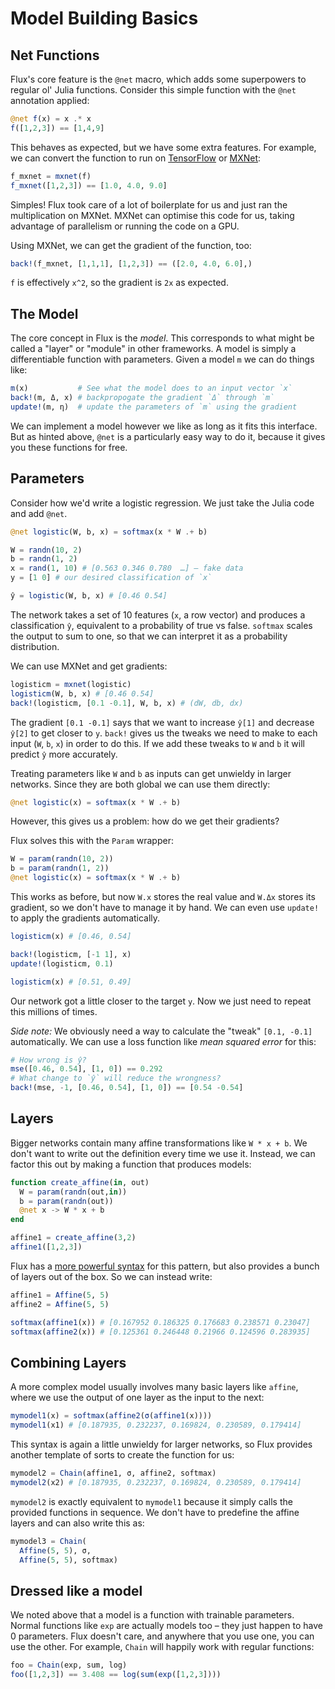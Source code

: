 # Model Building Basics

## Net Functions

Flux's core feature is the `@net` macro, which adds some superpowers to regular ol' Julia functions. Consider this simple function with the `@net` annotation applied:

```julia
@net f(x) = x .* x
f([1,2,3]) == [1,4,9]
```

This behaves as expected, but we have some extra features. For example, we can convert the function to run on [TensorFlow](https://www.tensorflow.org/) or [MXNet](https://github.com/dmlc/MXNet.jl):

```julia
f_mxnet = mxnet(f)
f_mxnet([1,2,3]) == [1.0, 4.0, 9.0]
```

Simples! Flux took care of a lot of boilerplate for us and just ran the multiplication on MXNet. MXNet can optimise this code for us, taking advantage of parallelism or running the code on a GPU.

Using MXNet, we can get the gradient of the function, too:

```julia
back!(f_mxnet, [1,1,1], [1,2,3]) == ([2.0, 4.0, 6.0],)
```

`f` is effectively `x^2`, so the gradient is `2x` as expected.

## The Model

The core concept in Flux is the *model*. This corresponds to what might be called a "layer" or "module" in other frameworks. A model is simply a differentiable function with parameters. Given a model `m` we can do things like:

```julia
m(x)           # See what the model does to an input vector `x`
back!(m, Δ, x) # backpropogate the gradient `Δ` through `m`
update!(m, η)  # update the parameters of `m` using the gradient
```

We can implement a model however we like as long as it fits this interface. But as hinted above, `@net` is a particularly easy way to do it, because it gives you these functions for free.

## Parameters

Consider how we'd write a logistic regression. We just take the Julia code and add `@net`.

```julia
@net logistic(W, b, x) = softmax(x * W .+ b)

W = randn(10, 2)
b = randn(1, 2)
x = rand(1, 10) # [0.563 0.346 0.780  …] – fake data
y = [1 0] # our desired classification of `x`

ŷ = logistic(W, b, x) # [0.46 0.54]
```

The network takes a set of 10 features (`x`, a row vector) and produces a classification `ŷ`, equivalent to a probability of true vs false. `softmax` scales the output to sum to one, so that we can interpret it as a probability distribution.

We can use MXNet and get gradients:

```julia
logisticm = mxnet(logistic)
logisticm(W, b, x) # [0.46 0.54]
back!(logisticm, [0.1 -0.1], W, b, x) # (dW, db, dx)
```

The gradient `[0.1 -0.1]` says that we want to increase `ŷ[1]` and decrease `ŷ[2]` to get closer to `y`. `back!` gives us the tweaks we need to make to each input (`W`, `b`, `x`) in order to do this. If we add these tweaks to `W` and `b` it will predict `ŷ` more accurately.

Treating parameters like `W` and `b` as inputs can get unwieldy in larger networks. Since they are both global we can use them directly:

```julia
@net logistic(x) = softmax(x * W .+ b)
```

However, this gives us a problem: how do we get their gradients?

Flux solves this with the `Param` wrapper:

```julia
W = param(randn(10, 2))
b = param(randn(1, 2))
@net logistic(x) = softmax(x * W .+ b)
```

This works as before, but now `W.x` stores the real value and `W.Δx` stores its gradient, so we don't have to manage it by hand. We can even use `update!` to apply the gradients automatically.

```julia
logisticm(x) # [0.46, 0.54]

back!(logisticm, [-1 1], x)
update!(logisticm, 0.1)

logisticm(x) # [0.51, 0.49]
```

Our network got a little closer to the target `y`. Now we just need to repeat this millions of times.

*Side note:* We obviously need a way to calculate the "tweak" `[0.1, -0.1]` automatically. We can use a loss function like *mean squared error* for this:

```julia
# How wrong is ŷ?
mse([0.46, 0.54], [1, 0]) == 0.292
# What change to `ŷ` will reduce the wrongness?
back!(mse, -1, [0.46, 0.54], [1, 0]) == [0.54 -0.54]
```

## Layers

Bigger networks contain many affine transformations like `W * x + b`. We don't want to write out the definition every time we use it. Instead, we can factor this out by making a function that produces models:

```julia
function create_affine(in, out)
  W = param(randn(out,in))
  b = param(randn(out))
  @net x -> W * x + b
end

affine1 = create_affine(3,2)
affine1([1,2,3])
```

Flux has a [more powerful syntax](templates.html) for this pattern, but also provides a bunch of layers out of the box. So we can instead write:

```julia
affine1 = Affine(5, 5)
affine2 = Affine(5, 5)

softmax(affine1(x)) # [0.167952 0.186325 0.176683 0.238571 0.23047]
softmax(affine2(x)) # [0.125361 0.246448 0.21966 0.124596 0.283935]
```

## Combining Layers

A more complex model usually involves many basic layers like `affine`, where we use the output of one layer as the input to the next:

```julia
mymodel1(x) = softmax(affine2(σ(affine1(x))))
mymodel1(x1) # [0.187935, 0.232237, 0.169824, 0.230589, 0.179414]
```

This syntax is again a little unwieldy for larger networks, so Flux provides another template of sorts to create the function for us:

```julia
mymodel2 = Chain(affine1, σ, affine2, softmax)
mymodel2(x2) # [0.187935, 0.232237, 0.169824, 0.230589, 0.179414]
```

`mymodel2` is exactly equivalent to `mymodel1` because it simply calls the provided functions in sequence. We don't have to predefine the affine layers and can also write this as:

```julia
mymodel3 = Chain(
  Affine(5, 5), σ,
  Affine(5, 5), softmax)
```

## Dressed like a model

We noted above that a model is a function with trainable parameters. Normal functions like `exp` are actually models too – they just happen to have 0 parameters. Flux doesn't care, and anywhere that you use one, you can use the other. For example, `Chain` will happily work with regular functions:

```julia
foo = Chain(exp, sum, log)
foo([1,2,3]) == 3.408 == log(sum(exp([1,2,3])))
```
